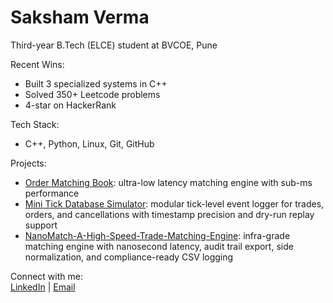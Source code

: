 #  Saksham Verma

Third-year B.Tech (ELCE) student at BVCOE, Pune  


Recent Wins:
-  Built 3 specialized systems in C++
-  Solved 350+ Leetcode problems
-  4-star on HackerRank

 Tech Stack:
- C++, Python, Linux, Git, GitHub

 Projects:
-  [Order Matching Book](https://github.com/sakshamverma2030/Order-Matching-System): ultra-low latency matching engine with sub-ms performance
-  [Mini Tick Database Simulator](https://github.com/sakshamverma2030/Mini-Tick-Database-Simulator): modular tick-level event logger for trades, orders, and cancellations with timestamp precision and dry-run replay support
-  [NanoMatch-A-High-Speed-Trade-Matching-Engine](https://github.com/sakshamverma2030/NanoMatch-A-High-Speed-Trade-Matching-Engine): infra-grade matching engine with nanosecond latency, audit trail export, side normalization, and compliance-ready CSV logging

 Connect with me:  
[LinkedIn](https://www.linkedin.com/in/saksham-verma-302271285/) | [Email](mailto:512sakshamverma@gmail.com)
